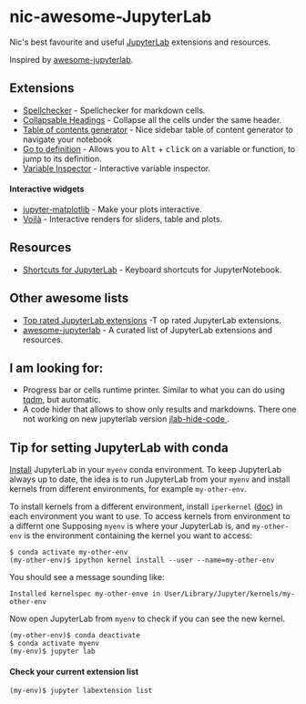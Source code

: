 # nic-awesome-JupyterLab
Nic's best favourite and useful [JupyterLab](https://github.com/jupyterlab/jupyterlab) extensions and resources. 

Inspired by [awesome-jupyterlab](https://github.com/mauhai/awesome-jupyterlab). 


## Extensions
- [Spellchecker](https://github.com/ijmbarr/jupyterlab_spellchecker) - Spellchecker for markdown cells.
- [Collapsable Headings](https://github.com/aquirdTurtle/Collapsible_Headings) - Collapse all the cells under the same header.
- [Table of contents generator](https://github.com/jupyterlab/jupyterlab-toc) - Nice sidebar table of content generator to navigate your notebook
- [Go to definition](https://github.com/krassowski/jupyterlab-go-to-definition) - Allows you to <kbd>Alt</kbd> + <kbd>click</kbd> on a variable or function, to jump to its definition.
- [Variable Inspector](https://github.com/lckr/jupyterlab-variableInspector) - Interactive variable inspector.

#### Interactive widgets
- [jupyter-matplotlib](https://github.com/matplotlib/jupyter-matplotlib) - Make your plots interactive.
- [Voilà](https://github.com/voila-dashboards/voila) - Interactive renders for sliders, table and plots.

## Resources
- [Shortcuts for JupyterLab](https://gist.github.com/kidpixo/f4318f8c8143adee5b40#file-jupyter_shortcuts-md) - Keyboard shortcuts for JupyterNotebook.

## Other awesome lists
- [Top rated JupyterLab extensions](https://awesomeopensource.com/projects/jupyterlab-extension) -T op rated JupyterLab extensions.
- [awesome-jupyterlab](https://github.com/mauhai/awesome-jupyterlab) - A curated list of JupyterLab extensions and resources.



## I am looking for:
- Progress bar or cells runtime printer. Similar to what you can do using [tqdm](https://github.com/tqdm/tqdm), but automatic.
- A code hider that allows to show only results and markdowns. There one not working on new jupyterlab version
[jlab-hide-code ](https://github.com/AixViPMaP/jlab-hide-code).


## Tip for setting JupyterLab with conda
[Install](https://jupyterlab.readthedocs.io/en/stable/getting_started/installation.html) JupyterLab in your `myenv` conda environment. To keep JupyterLab always up to date, the idea is to run JupyterLab from your `myenv` and install kernels from different environments, for example `my-other-env`.

To install kernels from a different environment, install `iperkernel` ([doc](https://ipython.readthedocs.io/en/stable/install/kernel_install.html)) in each environment you want to use.
To access kernels from environment to a differnt one
Supposing `myenv` is where your JupyterLab is, and `my-other-env` is the environment containing the kernel you want to access:

    $ conda activate my-other-env
    (my-other-env)$ ipython kernel install --user --name=my-other-env

You should see a message sounding like: 

    Installed kernelspec my-other-enve in User/Library/Jupyter/kernels/my-other-env

Now open JupyterLab from `myenv` to check if you can see the new kernel.

    (my-other-env)$ conda deactivate
    $ conda activate myenv
    (my-env)$ jupyter lab

#### Check your current extension list
    (my-env)$ jupyter labextension list






